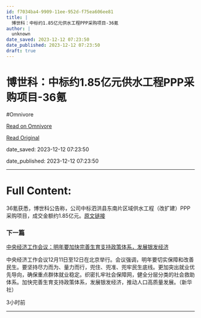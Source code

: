 ```yaml
---
id: f7034ba4-9909-11ee-952d-f75ea606ee81
title: |
  博世科：中标约1.85亿元供水工程PPP采购项目-36氪
author: |
  unknown
date_saved: 2023-12-12 07:23:50
date_published: 2023-12-12 07:23:50
draft: true
---
```


# 博世科：中标约1.85亿元供水工程PPP采购项目-36氪
#Omnivore

[Read on Omnivore](https://omnivore.app/me/1-85-ppp-36-18c5ed1cdfd)

[Read Original](https://36kr.com/newsflashes/2557736229788807?f=rss)

date_saved: 2023-12-12 07:23:50

date_published: 2023-12-12 07:23:50

--- 

# Full Content: 

36氪获悉，博世科公告称，公司中标泗洪县东南片区域供水工程（改扩建）PPP采购项目，成交金额约1.85亿元。[原文链接](https://static.cninfo.com.cn/finalpage/2023-12-12/1218593647.PDF)

### 下一篇

[中央经济工作会议：明年要加快完善生育支持政策体系，发展银发经济](https://36kr.com/newsflashes/2557735032380547)

中央经济工作会议12月11日至12日在北京举行。会议强调，明年要切实保障和改善民生。要坚持尽力而为、量力而行，兜住、兜准、兜牢民生底线。更加突出就业优先导向，确保重点群体就业稳定。织密扎牢社会保障网，健全分层分类的社会救助体系。加快完善生育支持政策体系，发展银发经济，推动人口高质量发展。（新华社）

3小时前

---

